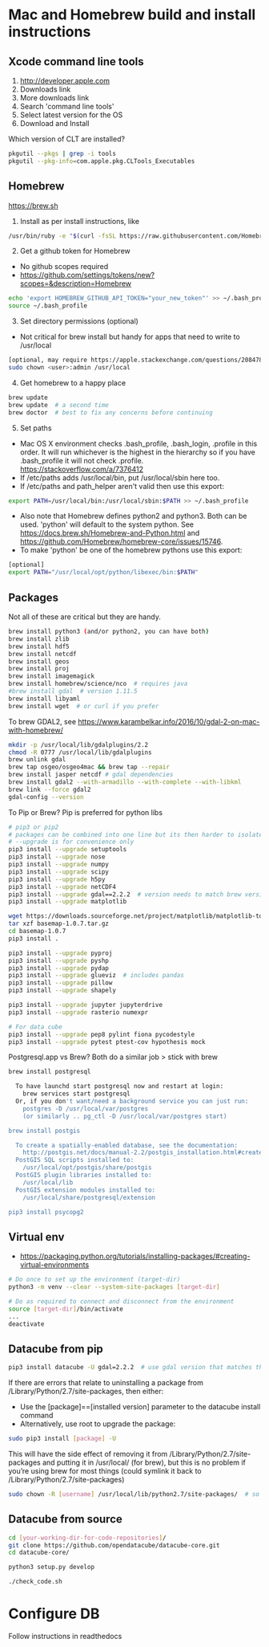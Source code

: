 # Mac and Homebrew build and install instructions

## Xcode command line tools
1. http://developer.apple.com
2. Downloads link
3. More downloads link
4. Search 'command line tools'
5. Select latest version for the OS
6. Download and Install

Which version of CLT are installed?
```bash
pkgutil --pkgs | grep -i tools
pkgutil --pkg-info=com.apple.pkg.CLTools_Executables
```

## Homebrew
https://brew.sh

1. Install as per install instructions, like
```bash
/usr/bin/ruby -e "$(curl -fsSL https://raw.githubusercontent.com/Homebrew/install/master/install)"
```

2. Get a github token for Homebrew
  * No github scopes required
  * https://github.com/settings/tokens/new?scopes=&description=Homebrew
```bash
echo 'export HOMEBREW_GITHUB_API_TOKEN="your_new_token"' >> ~/.bash_profile
source ~/.bash_profile
```

3. Set directory permissions (optional)
  * Not critical for brew install but handy for apps that need to write to /usr/local
```bash
[optional, may require https://apple.stackexchange.com/questions/208478]
sudo chown <user>:admin /usr/local
```

4. Get homebrew to a happy place
```bash
brew update
brew update  # a second time
brew doctor  # best to fix any concerns before continuing
```

5. Set paths
  * Mac OS X environment checks .bash_profile, .bash_login, .profile in this order. It will run whichever is the highest in the hierarchy so if you have .bash_profile it will not check .profile. https://stackoverflow.com/a/7376412
  * If /etc/paths adds /usr/local/bin, put /usr/local/sbin here too.
  * If /etc/paths and path_helper aren't valid then use this export:
```bash
export PATH=/usr/local/bin:/usr/local/sbin:$PATH >> ~/.bash_profile
```
  * Also note that Homebrew defines python2 and python3. Both can be used. 'python' will default to the system python. See https://docs.brew.sh/Homebrew-and-Python.html and https://github.com/Homebrew/homebrew-core/issues/15746.
  * To make 'python' be one of the homebrew pythons use this export:
```bash
[optional]
export PATH="/usr/local/opt/python/libexec/bin:$PATH"
```

## Packages
Not all of these are critical but they are handy.
```bash
brew install python3 (and/or python2, you can have both)
brew install zlib
brew install hdf5
brew install netcdf
brew install geos
brew install proj
brew install imagemagick
brew install homebrew/science/nco  # requires java
#brew install gdal  # version 1.11.5
brew install libyaml
brew install wget  # or curl if you prefer
```
To brew GDAL2, see https://www.karambelkar.info/2016/10/gdal-2-on-mac-with-homebrew/
```bash
mkdir -p /usr/local/lib/gdalplugins/2.2
chmod -R 0777 /usr/local/lib/gdalplugins
brew unlink gdal
brew tap osgeo/osgeo4mac && brew tap --repair
brew install jasper netcdf # gdal dependencies
brew install gdal2 --with-armadillo --with-complete --with-libkml
brew link --force gdal2
gdal-config --version
```

To Pip or Brew? Pip is preferred for python libs
```bash
# pip3 or pip2
# packages can be combined into one line but its then harder to isolate and fix any errors
# --upgrade is for convenience only
pip3 install --upgrade setuptools
pip3 install --upgrade nose
pip3 install --upgrade numpy
pip3 install --upgrade scipy
pip3 install --upgrade h5py
pip3 install --upgrade netCDF4
pip3 install --upgrade gdal==2.2.2  # version needs to match brew version, e.g. 1.11.5 if using standard brew
pip3 install --upgrade matplotlib

wget https://downloads.sourceforge.net/project/matplotlib/matplotlib-toolkits/basemap-1.0.7/basemap-1.0.7.tar.gz
tar xzf basemap-1.0.7.tar.gz
cd basemap-1.0.7
pip3 install .

pip3 install --upgrade pyproj
pip3 install --upgrade pyshp
pip3 install --upgrade pydap
pip3 install --upgrade glueviz  # includes pandas
pip3 install --upgrade pillow
pip3 install --upgrade shapely

pip3 install --upgrade jupyter jupyterdrive
pip3 install --upgrade rasterio numexpr

# For data cube
pip3 install --upgrade pep8 pylint fiona pycodestyle
pip3 install --upgrade pytest ptest-cov hypothesis mock
```

Postgresql.app vs Brew? Both do a similar job > stick with brew
```bash
brew install postgresql

  To have launchd start postgresql now and restart at login:
    brew services start postgresql
  Or, if you don't want/need a background service you can just run:
    postgres -D /usr/local/var/postgres
    (or similarly .. pg_ctl -D /usr/local/var/postgres start)

brew install postgis

  To create a spatially-enabled database, see the documentation:
    http://postgis.net/docs/manual-2.2/postgis_installation.html#create_new_db_extensions
  PostGIS SQL scripts installed to:
    /usr/local/opt/postgis/share/postgis
  PostGIS plugin libraries installed to:
    /usr/local/lib
  PostGIS extension modules installed to:
    /usr/local/share/postgresql/extension

pip3 install psycopg2
```

## Virtual env
* https://packaging.python.org/tutorials/installing-packages/#creating-virtual-environments
```bash
# Do once to set up the environment (target-dir)
python3 -m venv --clear --system-site-packages [target-dir]

# Do as required to connect and disconnect from the environment
source [target-dir]/bin/activate
...
deactivate
```

## Datacube from pip
```bash
pip3 install datacube -U gdal=2.2.2  # use gdal version that matches the brew version, e.g. 1.11.5 if using standard brew
```

If there are errors that relate to uninstalling a package from /Library/Python/2.7/site-packages, then either:
  * Use the [package]==[installed version] parameter to the datacube install command
  * Alternatively, use root to upgrade the package:
```bash
sudo pip3 install [package] -U
```
   This will have the side effect of removing it from /Library/Python/2.7/site-packages and putting it in /usr/local/ (for brew), but this is no problem if you’re using brew for most things (could symlink it back to /Library/Python/2.7/site-packages)

```bash
sudo chown -R [username] /usr/local/lib/python2.7/site-packages/  # so you don’t need to be root for future pip updates.
```

## Datacube from source
```bash
cd [your-working-dir-for-code-repositories]/
git clone https://github.com/opendatacube/datacube-core.git
cd datacube-core/

python3 setup.py develop

./check_code.sh
```

# Configure DB
Follow instructions in readthedocs
